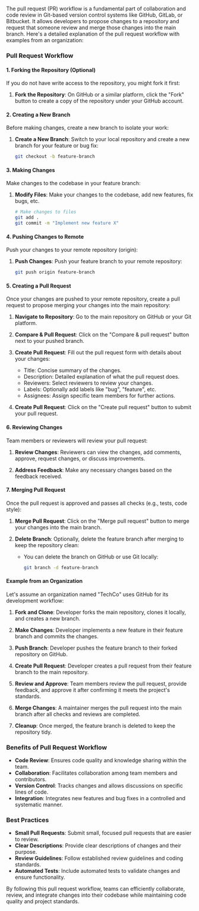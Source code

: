 The pull request (PR) workflow is a fundamental part of collaboration and code review in Git-based version control systems like GitHub, GitLab, or Bitbucket. It allows developers to propose changes to a repository and request that someone review and merge those changes into the main branch. Here's a detailed explanation of the pull request workflow with examples from an organization:

### Pull Request Workflow

#### 1. Forking the Repository (Optional)

If you do not have write access to the repository, you might fork it first:

1. **Fork the Repository**: On GitHub or a similar platform, click the "Fork" button to create a copy of the repository under your GitHub account.

#### 2. Creating a New Branch

Before making changes, create a new branch to isolate your work:

1. **Create a New Branch**: Switch to your local repository and create a new branch for your feature or bug fix:
   ```bash
   git checkout -b feature-branch
   ```

#### 3. Making Changes

Make changes to the codebase in your feature branch:

1. **Modify Files**: Make your changes to the codebase, add new features, fix bugs, etc.
   ```bash
   # Make changes to files
   git add .
   git commit -m "Implement new feature X"
   ```

#### 4. Pushing Changes to Remote

Push your changes to your remote repository (origin):

1. **Push Changes**: Push your feature branch to your remote repository:
   ```bash
   git push origin feature-branch
   ```

#### 5. Creating a Pull Request

Once your changes are pushed to your remote repository, create a pull request to propose merging your changes into the main repository:

1. **Navigate to Repository**: Go to the main repository on GitHub or your Git platform.

2. **Compare & Pull Request**: Click on the "Compare & pull request" button next to your pushed branch.

3. **Create Pull Request**: Fill out the pull request form with details about your changes:
   - Title: Concise summary of the changes.
   - Description: Detailed explanation of what the pull request does.
   - Reviewers: Select reviewers to review your changes.
   - Labels: Optionally add labels like "bug", "feature", etc.
   - Assignees: Assign specific team members for further actions.

4. **Create Pull Request**: Click on the "Create pull request" button to submit your pull request.

#### 6. Reviewing Changes

Team members or reviewers will review your pull request:

1. **Review Changes**: Reviewers can view the changes, add comments, approve, request changes, or discuss improvements.

2. **Address Feedback**: Make any necessary changes based on the feedback received.

#### 7. Merging Pull Request

Once the pull request is approved and passes all checks (e.g., tests, code style):

1. **Merge Pull Request**: Click on the "Merge pull request" button to merge your changes into the main branch.

2. **Delete Branch**: Optionally, delete the feature branch after merging to keep the repository clean:
   - You can delete the branch on GitHub or use Git locally:
     ```bash
     git branch -d feature-branch
     ```

#### Example from an Organization

Let's assume an organization named "TechCo" uses GitHub for its development workflow:

1. **Fork and Clone**: Developer forks the main repository, clones it locally, and creates a new branch.

2. **Make Changes**: Developer implements a new feature in their feature branch and commits the changes.

3. **Push Branch**: Developer pushes the feature branch to their forked repository on GitHub.

4. **Create Pull Request**: Developer creates a pull request from their feature branch to the main repository.

5. **Review and Approve**: Team members review the pull request, provide feedback, and approve it after confirming it meets the project's standards.

6. **Merge Changes**: A maintainer merges the pull request into the main branch after all checks and reviews are completed.

7. **Cleanup**: Once merged, the feature branch is deleted to keep the repository tidy.

### Benefits of Pull Request Workflow

- **Code Review**: Ensures code quality and knowledge sharing within the team.
- **Collaboration**: Facilitates collaboration among team members and contributors.
- **Version Control**: Tracks changes and allows discussions on specific lines of code.
- **Integration**: Integrates new features and bug fixes in a controlled and systematic manner.

### Best Practices

- **Small Pull Requests**: Submit small, focused pull requests that are easier to review.
- **Clear Descriptions**: Provide clear descriptions of changes and their purpose.
- **Review Guidelines**: Follow established review guidelines and coding standards.
- **Automated Tests**: Include automated tests to validate changes and ensure functionality.

By following this pull request workflow, teams can efficiently collaborate, review, and integrate changes into their codebase while maintaining code quality and project standards.